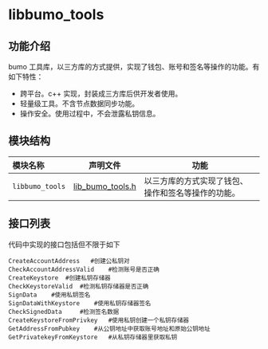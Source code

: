 # libbumo_tools

## 功能介绍
bumo 工具库，以三方库的方式提供，实现了钱包、账号和签名等操作的功能。有如下特性：
- 跨平台。c++ 实现，封装成三方库后供开发者使用。
- 轻量级工具。不含节点数据同步功能。
- 操作安全。使用过程中，不会泄露私钥信息。

## 模块结构

模块名称 | 声明文件 | 功能
|:--- | --- | ---
| `libbumo_tools` | [lib_bumo_tools.h](./lib_bumo_tools.h) | 以三方库的方式实现了钱包、操作和签名等操作的功能。
## 接口列表

代码中实现的接口包括但不限于如下
```
CreateAccountAddress   #创建公私钥对
CheckAccountAddressValid    #检测账号是否正确
CreateKeystore  #创建私钥存储器
CheckKeystoreValid  #检测私钥存储器是否正确
SignData    #使用私钥签名
SignDataWithKeystore    #使用私钥存储器签名
CheckSignedData     #检测签名数据
CreateKeystoreFromPrivkey   #使用私钥创建一个私钥存储器
GetAddressFromPubkey    #从公钥地址中获取账号地址和原始公钥地址
GetPrivatekeyFromKeystore   #从私钥存储器里获取私钥
```


